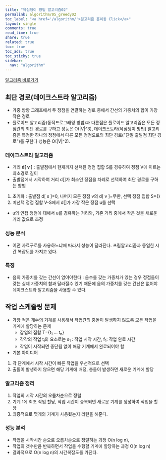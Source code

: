 ```yaml
---
title: "욕심쟁이 방법 알고리즘02"
permalink: algorithm/05_greedy02
toc_label: "<a href='/algorithm/'>알고리즘 홈이동 Click</a>"
layout: single
comments: true
read_time: true
share: true
related: true
toc: true
toc_ads: true
toc_sticky: true
sidebar:
  nav: "algorithm"
---
```

[알고리즘 바로가기](../algorithm)


## 최단 경로(데이크스트라 알고리즘)
- 가중 방향 그래프에서 두 정점을 연결하는 경로 중에서 간선의 가중치의 합이 가장 작은 경로
- 플로이드 알고리즘(동적프로그래밍 빙법)과 다른점은 플로이드 알고리즘은 모든 정점간의 최단 경로를 구하고 성능은 O(\|V\|^3), 데이크스트라(욕심쟁이 방법) 알고리즘은 특정한 하나의 정점에서 다른 모든 정점으로의 최단 경로("단일 출발점 최단 경로")를 구한다 성능은 O(\|V\|^2).

### 데이크스트라 알고리즘
- 거리 **d[ v ]** : 출발점에서 현재까지 선택된 정점 집합 S를 경유하여 정점 V에 이르는 최소경로 길이
- 출발점에서 시작하여 거리 d[]가 최소인 정점을 차례로 선택하여 최단 경로를 구하는 방법
1. 초기화 : 출발점 d[ s ]=0, 나머지 모든 정점 v의 d[ v ]=무한, 선택 정점 집합 S={}
2. 미선택 정점 집합 V-S에서 d[]가 가장 작은 정점 u를 선택
  + u의 인접 정점에 대해서 u를 경유하는 거리와, 기존 거리 중에서 작은 것을 새로운 거리 값으로 조정

### 성능 분석
- 어떤 자료구로를 사용하느냐에 따라서 성능이 달라진다. 프림알고리즘과 동일한 시간 복잡도를 가지고 있다.


### 특징
- 음의 가중치를 갖는 간선이 없어야한다 : 음수를 갖는 가중치가 있는 경우 정점들이 갖는 실제 가중치의 합과 달라질수 있기 때문에 음의 가중치를 갖는 간선은 없어야 데이크스트라 알고리즘을 사용할 수 있다.

## 작업 스케줄링 문제
- 가장 적은 개수의 기계를 사용해서 작업간의 충돌이 발생하지 않도록 모든 작업을 기계에 할당하는 문제
  + 잡업의 집합 T={t<sub>1</sub> ... t<sub>n</sub>}
  + 각각의 작업 t<sub>i</sub>의 요소로는 s<sub>1</sub> : 작업 시작 시간, f<sub>1</sub>: 작업 완료 시간
  + 작업이 시작되면 중단됨 없이 해당 기계에서 완료되어야 함
- 기본 아이디어
1. 각 단계에서 시작 시간이 빠른 작업을 우선적으로 선택
2. 출돌이 발생하지 않으면 해당 기계에 배정, 충돌이 발생하면 새로운 기계에 할당

### 알고리즘 정리
1. 작업의 시작 시간의 오름차순으로 정렬 
2. 기계 1에 최초 작업 할당, 작업 시간이 중복되면 새로운 기계를 생성하여 작업을 할당
3. 최종적으로 몇개의 기계가 사용됬는지 리턴을 해준다.

### 성능 분석
- 작업을 시작시간 순으로 오름차순으로 정렬하는 과정 O(n log n),
- 작업의 갯수만큼 반복하면서 작업을 수행할 기계에 할당하는 과정 O(n log n)
- 결과적으로 O(n log n)의 시간복잡도를 가진다.